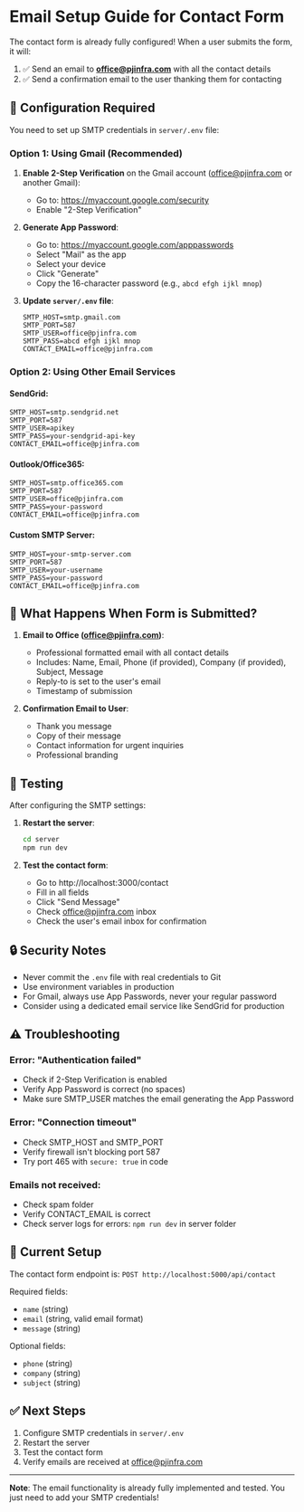 # Email Setup Guide for Contact Form

The contact form is already fully configured! When a user submits the form, it will:
1. ✅ Send an email to **office@pjinfra.com** with all the contact details
2. ✅ Send a confirmation email to the user thanking them for contacting

## 🔧 Configuration Required

You need to set up SMTP credentials in `server/.env` file:

### Option 1: Using Gmail (Recommended)

1. **Enable 2-Step Verification** on the Gmail account (office@pjinfra.com or another Gmail):
   - Go to: https://myaccount.google.com/security
   - Enable "2-Step Verification"

2. **Generate App Password**:
   - Go to: https://myaccount.google.com/apppasswords
   - Select "Mail" as the app
   - Select your device
   - Click "Generate"
   - Copy the 16-character password (e.g., `abcd efgh ijkl mnop`)

3. **Update `server/.env` file**:
   ```env
   SMTP_HOST=smtp.gmail.com
   SMTP_PORT=587
   SMTP_USER=office@pjinfra.com
   SMTP_PASS=abcd efgh ijkl mnop
   CONTACT_EMAIL=office@pjinfra.com
   ```

### Option 2: Using Other Email Services

#### SendGrid:
```env
SMTP_HOST=smtp.sendgrid.net
SMTP_PORT=587
SMTP_USER=apikey
SMTP_PASS=your-sendgrid-api-key
CONTACT_EMAIL=office@pjinfra.com
```

#### Outlook/Office365:
```env
SMTP_HOST=smtp.office365.com
SMTP_PORT=587
SMTP_USER=office@pjinfra.com
SMTP_PASS=your-password
CONTACT_EMAIL=office@pjinfra.com
```

#### Custom SMTP Server:
```env
SMTP_HOST=your-smtp-server.com
SMTP_PORT=587
SMTP_USER=your-username
SMTP_PASS=your-password
CONTACT_EMAIL=office@pjinfra.com
```

## 📧 What Happens When Form is Submitted?

1. **Email to Office (office@pjinfra.com)**:
   - Professional formatted email with all contact details
   - Includes: Name, Email, Phone (if provided), Company (if provided), Subject, Message
   - Reply-to is set to the user's email
   - Timestamp of submission

2. **Confirmation Email to User**:
   - Thank you message
   - Copy of their message
   - Contact information for urgent inquiries
   - Professional branding

## 🚀 Testing

After configuring the SMTP settings:

1. **Restart the server**:
   ```bash
   cd server
   npm run dev
   ```

2. **Test the contact form**:
   - Go to http://localhost:3000/contact
   - Fill in all fields
   - Click "Send Message"
   - Check office@pjinfra.com inbox
   - Check the user's email inbox for confirmation

## 🔒 Security Notes

- Never commit the `.env` file with real credentials to Git
- Use environment variables in production
- For Gmail, always use App Passwords, never your regular password
- Consider using a dedicated email service like SendGrid for production

## ⚠️ Troubleshooting

### Error: "Authentication failed"
- Check if 2-Step Verification is enabled
- Verify App Password is correct (no spaces)
- Make sure SMTP_USER matches the email generating the App Password

### Error: "Connection timeout"
- Check SMTP_HOST and SMTP_PORT
- Verify firewall isn't blocking port 587
- Try port 465 with `secure: true` in code

### Emails not received:
- Check spam folder
- Verify CONTACT_EMAIL is correct
- Check server logs for errors: `npm run dev` in server folder

## 📝 Current Setup

The contact form endpoint is: `POST http://localhost:5000/api/contact`

Required fields:
- `name` (string)
- `email` (string, valid email format)
- `message` (string)

Optional fields:
- `phone` (string)
- `company` (string)
- `subject` (string)

## ✅ Next Steps

1. Configure SMTP credentials in `server/.env`
2. Restart the server
3. Test the contact form
4. Verify emails are received at office@pjinfra.com

---

**Note**: The email functionality is already fully implemented and tested. You just need to add your SMTP credentials!
